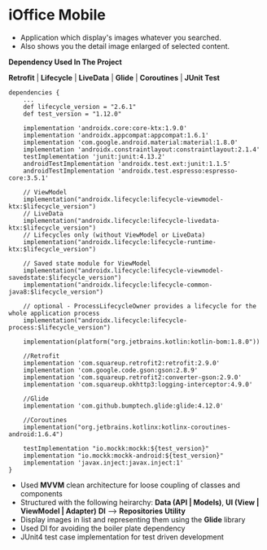 # iOffice Mobile

- Application which display's images whatever you searched.
- Also shows you the detail image enlarged of selected content.

**Dependency Used In The Project**

 **Retrofit** |
 **Lifecycle** |
 **LiveData** |
 **Glide** |
 **Coroutines** |
 **JUnit Test**
```
dependencies {
    ...
    def lifecycle_version = "2.6.1"
    def test_version = "1.12.0"

    implementation 'androidx.core:core-ktx:1.9.0'
    implementation 'androidx.appcompat:appcompat:1.6.1'
    implementation 'com.google.android.material:material:1.8.0'
    implementation 'androidx.constraintlayout:constraintlayout:2.1.4'
    testImplementation 'junit:junit:4.13.2'
    androidTestImplementation 'androidx.test.ext:junit:1.1.5'
    androidTestImplementation 'androidx.test.espresso:espresso-core:3.5.1'

    // ViewModel
    implementation("androidx.lifecycle:lifecycle-viewmodel-ktx:$lifecycle_version")
    // LiveData
    implementation("androidx.lifecycle:lifecycle-livedata-ktx:$lifecycle_version")
    // Lifecycles only (without ViewModel or LiveData)
    implementation("androidx.lifecycle:lifecycle-runtime-ktx:$lifecycle_version")

    // Saved state module for ViewModel
    implementation("androidx.lifecycle:lifecycle-viewmodel-savedstate:$lifecycle_version")
    implementation("androidx.lifecycle:lifecycle-common-java8:$lifecycle_version")

    // optional - ProcessLifecycleOwner provides a lifecycle for the whole application process
    implementation("androidx.lifecycle:lifecycle-process:$lifecycle_version")

    implementation(platform("org.jetbrains.kotlin:kotlin-bom:1.8.0"))

    //Retrofit
    implementation 'com.squareup.retrofit2:retrofit:2.9.0'
    implementation 'com.google.code.gson:gson:2.8.9'
    implementation 'com.squareup.retrofit2:converter-gson:2.9.0'
    implementation 'com.squareup.okhttp3:logging-interceptor:4.9.0'

    //Glide
    implementation 'com.github.bumptech.glide:glide:4.12.0'

    //Coroutines
    implementation("org.jetbrains.kotlinx:kotlinx-coroutines-android:1.6.4")

    testImplementation "io.mockk:mockk:${test_version}"
    implementation "io.mockk:mockk-android:${test_version}"
    implementation 'javax.inject:javax.inject:1'
}
```

- Used **MVVM** clean architecture for loose coupling of classes and components
- Structured with the following heirarchy:
  **Data (API | Models)**,
  **UI (View | ViewModel | Adapter)**
  **DI** --> **Repositories**
  **Utility**
- Display images in list and representing them using the **Glide** library
- Used DI for avoiding the boiler plate dependency
- JUnit4 test case implementation for test driven development
